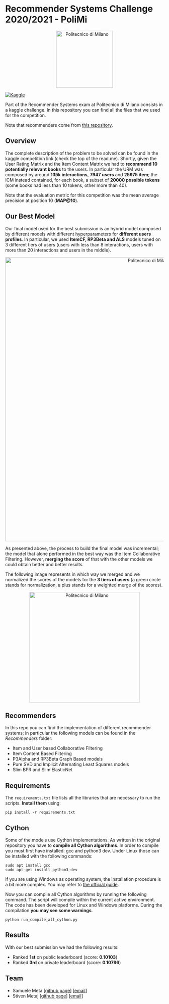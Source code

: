 # Recommender Systems Challenge 2020/2021 - PoliMi

<p align="center">
    <img src="https://i.imgur.com/mPb3Qbd.gif" width="180" alt="Politecnico di Milano"/>
</p>

[![Kaggle](https://img.shields.io/badge/open-kaggle-blue)](https://www.kaggle.com/c/recommender-system-2020-challenge-polimi)

Part of the Recommender Systems exam at Politecnico di Milano consists in a kaggle challenge. In this repository you can find all the files that we used for the competition. 

Note that recommenders come from [this repository](https://github.com/MaurizioFD/RecSys_Course_AT_PoliMi).

## Overview
The complete description of the problem to be solved can be found in the kaggle competition link (check the top of the read.me). Shortly, given the User Rating Matrix and the Item Content Matrix we had to **recommend 10 potentially relevant books** to the users. In particular the URM was composed by around **135k interactions**, **7947 users** and **25975 item**; the ICM instead contained, for each book, a subset of **20000 possible tokens** (some books had less than 10 tokens, other more than 40).

Note that the evaluation metric for this competition was the mean average precision at position 10 (**MAP@10**).

## Our Best Model
Our final model used for the best submission is an hybrid model composed by different models with different hyperparameters for **different users profiles**.
In particular, we used **ItemCF, RP3Beta and ALS** models tuned on 3 different tiers of users (users with less than 8 interactions, users with more than 20 interactions and users in the middle).

<p align="center">
    <img src="https://i.imgur.com/Ptggytw.png" width="900" alt="Politecnico di Milano"/>
</p>

As presented above, the process to build the final model was incremental; the model that alone performed in the best way was the Item Collaborative Filtering. However, **merging the score** of that with the other models we could obtain better and better results. 

The following image represents in which way we merged and we normalized the scores of the models for the **3 tiers of users** (a green circle stands for normalization, a plus stands for a weighted merge of the scores).

<p align="center">
    <img src="https://i.imgur.com/jbBe1tF.png" width="350" alt="Politecnico di Milano"/>
</p>

## Recommenders
In this repo you can find the implementation of different recommender systems; in particular the following models can be found in the *Recommenders* folder:
- Item and User based Collaborative Filtering
- Item Content Based Filtering
- P3Alpha and RP3Beta Graph Based models
- Pure SVD and Implicit Alternating Least Squares models
- Slim BPR and Slim ElasticNet

## Requirements
The `requirements.txt` file lists all the libraries that are necessary to run the scripts. **Install them** using:

```
pip install -r requirements.txt
```

## Cython
Some of the models use Cython implementations. As written in the original repository you have to **compile all Cython algorithms**. 
In order to compile you must first have installed: gcc and python3 dev. Under Linux those can be installed with the following commands:

```
sudo apt install gcc 
sudo apt-get install python3-dev
```
If you are using Windows as operating system, the installation procedure is a bit more complex. 
You may refer to [the official guide](https://github.com/cython/cython/wiki/InstallingOnWindows).

Now you can compile all Cython algorithms by running the following command. 
The script will compile within the current active environment. The code has been developed for Linux and Windows platforms. 
During the compilation **you may see some warnings**. 

```
python run_compile_all_cython.py
```

## Results
With our best submission we had the following results:
- Ranked **1st** on public leaderboard (score: **0.10103**)
- Ranked **3rd** on private leaderboard (score: **0.10796**)

## Team
- Samuele Meta [[github page](https://github.com/SamueleMeta)] [[email](mailto:metasamuele@gmail.com)]
- Stiven Metaj [[github page](https://github.com/StivenMetaj)] [[email](mailto:stivenmetaj@gmail.com)]
